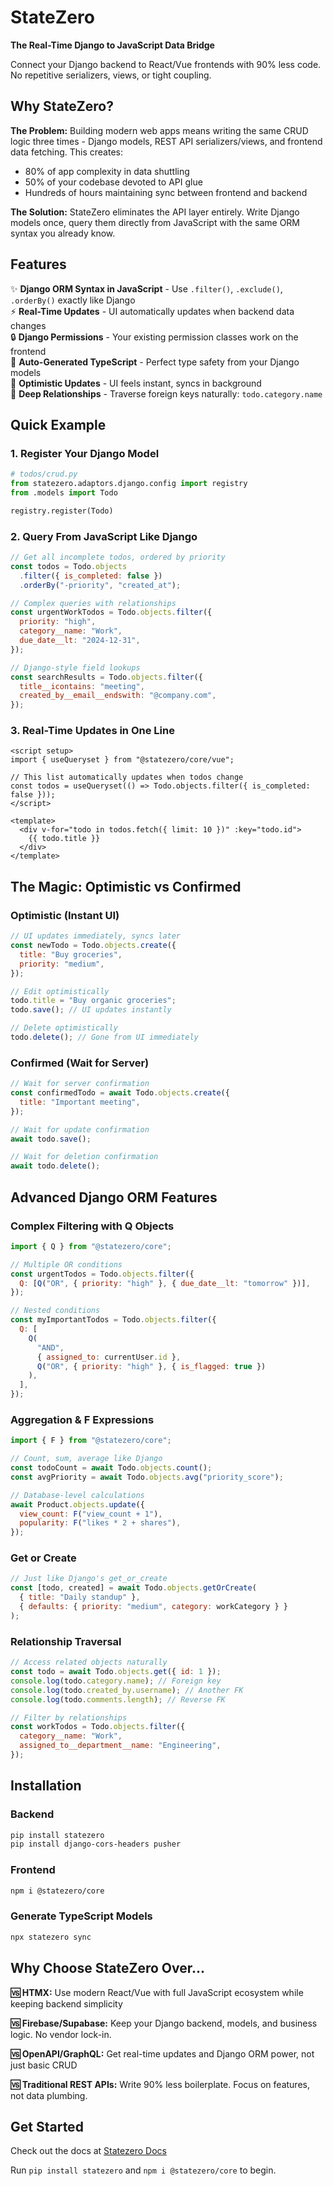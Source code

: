 # StateZero

**The Real-Time Django to JavaScript Data Bridge**

Connect your Django backend to React/Vue frontends with 90% less code. No repetitive serializers, views, or tight coupling.

## Why StateZero?

**The Problem:** Building modern web apps means writing the same CRUD logic three times - Django models, REST API serializers/views, and frontend data fetching. This creates:

- 80% of app complexity in data shuttling
- 50% of your codebase devoted to API glue
- Hundreds of hours maintaining sync between frontend and backend

**The Solution:** StateZero eliminates the API layer entirely. Write Django models once, query them directly from JavaScript with the same ORM syntax you already know.

## Features

✨ **Django ORM Syntax in JavaScript** - Use `.filter()`, `.exclude()`, `.orderBy()` exactly like Django  
⚡ **Real-Time Updates** - UI automatically updates when backend data changes  
🔒 **Django Permissions** - Your existing permission classes work on the frontend  
📝 **Auto-Generated TypeScript** - Perfect type safety from your Django models  
🚀 **Optimistic Updates** - UI feels instant, syncs in background  
🔗 **Deep Relationships** - Traverse foreign keys naturally: `todo.category.name`

## Quick Example

### 1. Register Your Django Model

```python
# todos/crud.py
from statezero.adaptors.django.config import registry
from .models import Todo

registry.register(Todo)
```

### 2. Query From JavaScript Like Django

```javascript
// Get all incomplete todos, ordered by priority
const todos = Todo.objects
  .filter({ is_completed: false })
  .orderBy("-priority", "created_at");

// Complex queries with relationships
const urgentWorkTodos = Todo.objects.filter({
  priority: "high",
  category__name: "Work",
  due_date__lt: "2024-12-31",
});

// Django-style field lookups
const searchResults = Todo.objects.filter({
  title__icontains: "meeting",
  created_by__email__endswith: "@company.com",
});
```

### 3. Real-Time Updates in One Line

```vue
<script setup>
import { useQueryset } from "@statezero/core/vue";

// This list automatically updates when todos change
const todos = useQueryset(() => Todo.objects.filter({ is_completed: false }));
</script>

<template>
  <div v-for="todo in todos.fetch({ limit: 10 })" :key="todo.id">
    {{ todo.title }}
  </div>
</template>
```

## The Magic: Optimistic vs Confirmed

### Optimistic (Instant UI)

```javascript
// UI updates immediately, syncs later
const newTodo = Todo.objects.create({
  title: "Buy groceries",
  priority: "medium",
});

// Edit optimistically
todo.title = "Buy organic groceries";
todo.save(); // UI updates instantly

// Delete optimistically
todo.delete(); // Gone from UI immediately
```

### Confirmed (Wait for Server)

```javascript
// Wait for server confirmation
const confirmedTodo = await Todo.objects.create({
  title: "Important meeting",
});

// Wait for update confirmation
await todo.save();

// Wait for deletion confirmation
await todo.delete();
```

## Advanced Django ORM Features

### Complex Filtering with Q Objects

```javascript
import { Q } from "@statezero/core";

// Multiple OR conditions
const urgentTodos = Todo.objects.filter({
  Q: [Q("OR", { priority: "high" }, { due_date__lt: "tomorrow" })],
});

// Nested conditions
const myImportantTodos = Todo.objects.filter({
  Q: [
    Q(
      "AND",
      { assigned_to: currentUser.id },
      Q("OR", { priority: "high" }, { is_flagged: true })
    ),
  ],
});
```

### Aggregation & F Expressions

```javascript
import { F } from "@statezero/core";

// Count, sum, average like Django
const todoCount = await Todo.objects.count();
const avgPriority = await Todo.objects.avg("priority_score");

// Database-level calculations
await Product.objects.update({
  view_count: F("view_count + 1"),
  popularity: F("likes * 2 + shares"),
});
```

### Get or Create

```javascript
// Just like Django's get_or_create
const [todo, created] = await Todo.objects.getOrCreate(
  { title: "Daily standup" },
  { defaults: { priority: "medium", category: workCategory } }
);
```

### Relationship Traversal

```javascript
// Access related objects naturally
const todo = await Todo.objects.get({ id: 1 });
console.log(todo.category.name); // Foreign key
console.log(todo.created_by.username); // Another FK
console.log(todo.comments.length); // Reverse FK

// Filter by relationships
const workTodos = Todo.objects.filter({
  category__name: "Work",
  assigned_to__department__name: "Engineering",
});
```

## Installation

### Backend

```bash
pip install statezero
pip install django-cors-headers pusher
```

### Frontend

```bash
npm i @statezero/core
```

### Generate TypeScript Models

```bash
npx statezero sync
```

## Why Choose StateZero Over...

**🆚 HTMX:** Use modern React/Vue with full JavaScript ecosystem while keeping backend simplicity

**🆚 Firebase/Supabase:** Keep your Django backend, models, and business logic. No vendor lock-in.

**🆚 OpenAPI/GraphQL:** Get real-time updates and Django ORM power, not just basic CRUD

**🆚 Traditional REST APIs:** Write 90% less boilerplate. Focus on features, not data plumbing.

## Get Started

Check out the docs at [Statezero Docs](https://statezero.dev)

Run `pip install statezero` and `npm i @statezero/core` to begin.